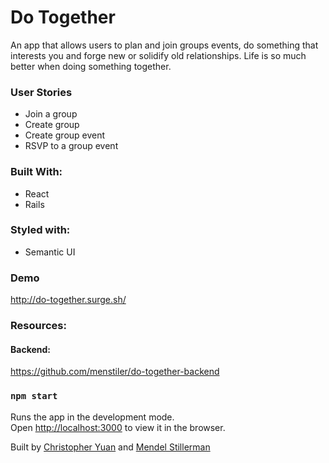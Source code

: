 # Do Together

An app that allows users to plan and join groups events, do something that interests you and forge new or solidify old relationships. Life is so much better when doing something together.

### User Stories
- Join a group
- Create group
- Create group event
- RSVP to a group event

### Built With:
- React
- Rails

### Styled with:
- Semantic UI

### Demo
http://do-together.surge.sh/

### Resources:
#### Backend:
https://github.com/menstiler/do-together-backend


### `npm start`

Runs the app in the development mode.<br>
Open [http://localhost:3000](http://localhost:3000) to view it in the browser.

Built by [Christopher Yuan](https://github.com/chrisyuaners) and [Mendel Stillerman](https://github.com/menstiler)
